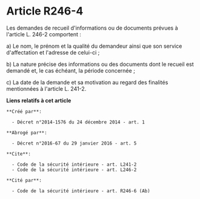 # Article R246-4

Les demandes de recueil d'informations ou de documents prévues à l'article L. 246-2 comportent : 

a) Le nom, le prénom et la qualité du demandeur ainsi que son service d'affectation et l'adresse de celui-ci ; 

b) La nature précise des informations ou des documents dont le recueil est demandé et, le cas échéant, la période
concernée ; 

c) La date de la demande et sa motivation au regard des finalités mentionnées à l'article L. 241-2.

**Liens relatifs à cet article**

	**Créé par**:

	  - Décret n°2014-1576 du 24 décembre 2014 - art. 1

	**Abrogé par**:

	  - Décret n°2016-67 du 29 janvier 2016 - art. 5

	**Cite**:

	  - Code de la sécurité intérieure - art. L241-2
	  - Code de la sécurité intérieure - art. L246-2

	**Cité par**:

	  - Code de la sécurité intérieure - art. R246-6 (Ab)
